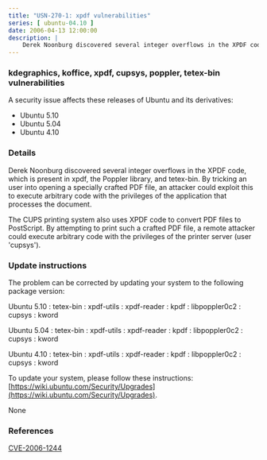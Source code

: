 ```yaml
---
title: "USN-270-1: xpdf vulnerabilities"
series: [ ubuntu-04.10 ]
date: 2006-04-13 12:00:00
description: |
    Derek Noonburg discovered several integer overflows in the XPDF code, which is present in xpdf, the Poppler library, and tetex-bin. By tricking an user into opening a specially crafted PDF file, an attacker could exploit this to execute arbitrary code with the privileges of the application that processes the document.
--- 
```

 
### kdegraphics, koffice, xpdf, cupsys, poppler, tetex-bin vulnerabilities

A security issue affects these releases of Ubuntu and its derivatives:

* Ubuntu 5.10
* Ubuntu 5.04
* Ubuntu 4.10

### Details

Derek Noonburg discovered several integer overflows in the XPDF code, which is present in xpdf, the Poppler library, and tetex-bin. By tricking an user into opening a specially crafted PDF file, an attacker could exploit this to execute arbitrary code with the privileges of the application that processes the document.

The CUPS printing system also uses XPDF code to convert PDF files to PostScript. By attempting to print such a crafted PDF file, a remote attacker could execute arbitrary code with the privileges of the printer server (user &#39;cupsys&#39;).

### Update instructions

The problem can be corrected by updating your system to the following package version:

Ubuntu 5.10
 : tetex-bin 
 : xpdf-utils 
 : xpdf-reader 
 : kpdf 
 : libpoppler0c2 
 : cupsys 
 : kword 

Ubuntu 5.04
 : tetex-bin 
 : xpdf-utils 
 : xpdf-reader 
 : kpdf 
 : libpoppler0c2 
 : cupsys 
 : kword 

Ubuntu 4.10
 : tetex-bin 
 : xpdf-utils 
 : xpdf-reader 
 : kpdf 
 : libpoppler0c2 
 : cupsys 
 : kword 

To update your system, please follow these instructions: [https://wiki.ubuntu.com/Security/Upgrades](https://wiki.ubuntu.com/Security/Upgrades).

None

### References

 [CVE-2006-1244](http://people.ubuntu.com/~ubuntu-security/cve/CVE-2006-1244)
 
